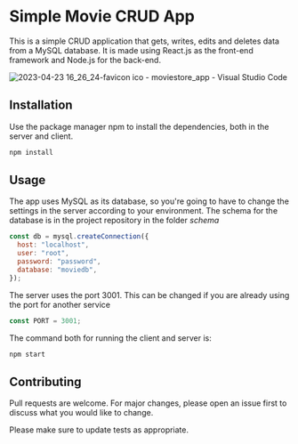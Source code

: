 # Simple Movie CRUD App

This is a simple CRUD application that gets, writes, edits and deletes data from a MySQL database. It is made using React.js as the front-end framework and Node.js for the back-end.

![2023-04-23 16_26_24-favicon ico - moviestore_app - Visual Studio Code](https://user-images.githubusercontent.com/40718733/233845797-34eb3077-49ab-4bad-8023-52515f51b75a.png)

## Installation

Use the package manager npm to install the dependencies, both in the server and client.

```bash
npm install
```

## Usage

The app uses MySQL as its database, so you're going to have to change the settings in the server according to your environment. The schema for the database is in the project repository in the folder _schema_

```javascript
const db = mysql.createConnection({
  host: "localhost",
  user: "root",
  password: "password",
  database: "moviedb",
});
```

The server uses the port 3001. This can be changed if you are already using the port for another service

```javascript
const PORT = 3001;
```

The command both for running the client and server is:

```bash
npm start
```

## Contributing

Pull requests are welcome. For major changes, please open an issue first
to discuss what you would like to change.

Please make sure to update tests as appropriate.
